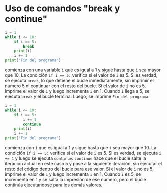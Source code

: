 # Uso de comandos "break y continue"
```python
i = 1
while i <= 10:
    if i == 5:
        break
    print(i)
    i += 1
print("Fin del programa")
```
comienza con una variable `i` que es igual a 1 y sigue hasta que `i` sea mayor que 10.
La condición `if i == 5:` verifica si el valor de `i` es 5. 
Si es verdad, se ejecuta `break`, lo que detiene el bucle inmediatamente, 
sin imprimir el número 5 ni continuar con el resto del bucle.
Si el valor de `i` no es 5, imprime el valor de `i` y luego incrementa `i` en 1.
Cuando `i` llega a 5, se ejecuta `break` y el bucle termina. Luego, se imprime `Fin del programa`.

```python
i = 1
while i <= 10:
    if i == 5:
        i += 1
        continue
    print(i)
    i += 1
print("Fin del programa")
```
comienza con `i` que es igual a 1 y sigue hasta que `i` sea mayor que 10.
La condición `if i == 5:` verifica si el valor de `i` es 5. 
Si es verdad, se ejecuta `i += 1` y luego se ejecuta `continue`.
`continue` hace que el bucle salte la iteración actual en este caso 5 y pase a la siguiente iteración, 
sin ejecutar el resto del código dentro del bucle para ese valor.
Si el valor de `i` no es 5, imprime el valor de `i` y luego incrementa `i` en 1.
Cuando `i` es 5, se incrementa en 1 y se salta la impresión de ese número,
pero el bucle continúa ejecutándose para los demás valores.
